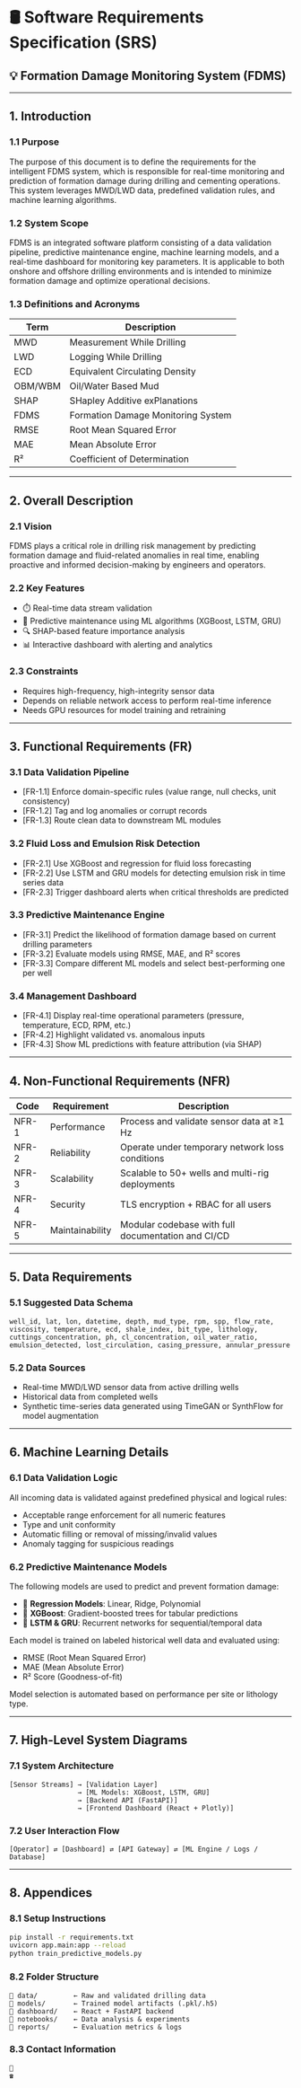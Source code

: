 # 🛢️ Software Requirements Specification (SRS)

## 💡 Formation Damage Monitoring System (FDMS)

---

## 1. Introduction

### 1.1 Purpose
The purpose of this document is to define the requirements for the intelligent FDMS system, which is responsible for real-time monitoring and prediction of formation damage during drilling and cementing operations. This system leverages MWD/LWD data, predefined validation rules, and machine learning algorithms.

### 1.2 System Scope
FDMS is an integrated software platform consisting of a data validation pipeline, predictive maintenance engine, machine learning models, and a real-time dashboard for monitoring key parameters. It is applicable to both onshore and offshore drilling environments and is intended to minimize formation damage and optimize operational decisions.

### 1.3 Definitions and Acronyms

| Term         | Description                             |
|--------------|-----------------------------------------|
| MWD          | Measurement While Drilling              |
| LWD          | Logging While Drilling                  |
| ECD          | Equivalent Circulating Density          |
| OBM/WBM      | Oil/Water Based Mud                     |
| SHAP         | SHapley Additive exPlanations           |
| FDMS         | Formation Damage Monitoring System      |
| RMSE         | Root Mean Squared Error                 |
| MAE          | Mean Absolute Error                     |
| R²           | Coefficient of Determination            |

---

## 2. Overall Description

### 2.1 Vision
FDMS plays a critical role in drilling risk management by predicting formation damage and fluid-related anomalies in real time, enabling proactive and informed decision-making by engineers and operators.

### 2.2 Key Features
- ⏱️ Real-time data stream validation
- 🧠 Predictive maintenance using ML algorithms (XGBoost, LSTM, GRU)
- 🔍 SHAP-based feature importance analysis
- 📊 Interactive dashboard with alerting and analytics

### 2.3 Constraints
- Requires high-frequency, high-integrity sensor data
- Depends on reliable network access to perform real-time inference
- Needs GPU resources for model training and retraining

---

## 3. Functional Requirements (FR)

### 3.1 Data Validation Pipeline
- [FR-1.1] Enforce domain-specific rules (value range, null checks, unit consistency)
- [FR-1.2] Tag and log anomalies or corrupt records
- [FR-1.3] Route clean data to downstream ML modules

### 3.2 Fluid Loss and Emulsion Risk Detection
- [FR-2.1] Use XGBoost and regression for fluid loss forecasting
- [FR-2.2] Use LSTM and GRU models for detecting emulsion risk in time series data
- [FR-2.3] Trigger dashboard alerts when critical thresholds are predicted

### 3.3 Predictive Maintenance Engine
- [FR-3.1] Predict the likelihood of formation damage based on current drilling parameters
- [FR-3.2] Evaluate models using RMSE, MAE, and R² scores
- [FR-3.3] Compare different ML models and select best-performing one per well

### 3.4 Management Dashboard
- [FR-4.1] Display real-time operational parameters (pressure, temperature, ECD, RPM, etc.)
- [FR-4.2] Highlight validated vs. anomalous inputs
- [FR-4.3] Show ML predictions with feature attribution (via SHAP)

---

## 4. Non-Functional Requirements (NFR)

| Code   | Requirement    | Description                                        |
|--------|----------------|----------------------------------------------------|
| NFR-1  | Performance     | Process and validate sensor data at ≥1 Hz         |
| NFR-2  | Reliability     | Operate under temporary network loss conditions   |
| NFR-3  | Scalability     | Scalable to 50+ wells and multi-rig deployments   |
| NFR-4  | Security        | TLS encryption + RBAC for all users               |
| NFR-5  | Maintainability | Modular codebase with full documentation and CI/CD |

---

## 5. Data Requirements

### 5.1 Suggested Data Schema
```csv
well_id, lat, lon, datetime, depth, mud_type, rpm, spp, flow_rate, viscosity, temperature, ecd, shale_index, bit_type, lithology, cuttings_concentration, ph, cl_concentration, oil_water_ratio, emulsion_detected, lost_circulation, casing_pressure, annular_pressure
```

### 5.2 Data Sources
- Real-time MWD/LWD sensor data from active drilling wells
- Historical data from completed wells
- Synthetic time-series data generated using TimeGAN or SynthFlow for model augmentation

---

## 6. Machine Learning Details

### 6.1 Data Validation Logic
All incoming data is validated against predefined physical and logical rules:
- Acceptable range enforcement for all numeric features
- Type and unit conformity
- Automatic filling or removal of missing/invalid values
- Anomaly tagging for suspicious readings

### 6.2 Predictive Maintenance Models
The following models are used to predict and prevent formation damage:
- 🔢 **Regression Models**: Linear, Ridge, Polynomial
- 🌳 **XGBoost**: Gradient-boosted trees for tabular predictions
- 🔁 **LSTM & GRU**: Recurrent networks for sequential/temporal data

Each model is trained on labeled historical well data and evaluated using:
- RMSE (Root Mean Squared Error)
- MAE (Mean Absolute Error)
- R² Score (Goodness-of-fit)

Model selection is automated based on performance per site or lithology type.

---

## 7. High-Level System Diagrams

### 7.1 System Architecture
```
[Sensor Streams] → [Validation Layer]
                 → [ML Models: XGBoost, LSTM, GRU]
                 → [Backend API (FastAPI)]
                 → [Frontend Dashboard (React + Plotly)]
```

### 7.2 User Interaction Flow
```
[Operator] ⇄ [Dashboard] ⇄ [API Gateway] ⇄ [ML Engine / Logs / Database]
```

---

## 8. Appendices

### 8.1 Setup Instructions
```bash
pip install -r requirements.txt
uvicorn app.main:app --reload
python train_predictive_models.py
```

### 8.2 Folder Structure
```
📁 data/         ← Raw and validated drilling data  
📁 models/       ← Trained model artifacts (.pkl/.h5)  
📁 dashboard/    ← React + FastAPI backend  
📁 notebooks/    ← Data analysis & experiments  
📁 reports/      ← Evaluation metrics & logs  
```

### 8.3 Contact Information
```
📧  
☎️ 
```
